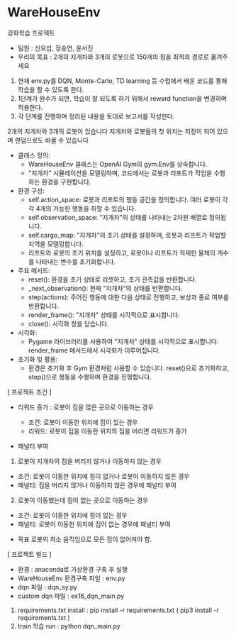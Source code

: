 # WareHouseEnv
강화학습 프로젝트 
- 팀원 : 신요섭, 정승연, 윤서진
- 우리의 목표 : 2개의 지개차와 3개의 로봇으로 150개의 짐을 최적의 경로로 옮겨주세요
1. 현재 env.py를 DQN, Monte-Carlo, TD learning 등 수업에서 배운 코드를 통해 학습을 할 수 있도록 한다.
2. 1단계가 완수가 되면, 학습이 잘 되도록 하기 위해서 reward function을 변경하며 적용한다.
3. 각 단계를 진행하며 정리된 내용을 토대로 보고서를 작성한다.

2개의 지개차와 3개의 로봇이 있습니다
지개차와 로봇들의 첫 위치는 지정이 되어 있으며 랜덤으로도 바꿀 수 있습니다
* 클래스 정의:
    * WareHouseEnv 클래스는 OpenAI Gym의 gym.Env를 상속합니다.
    * "지개차" 시뮬레이션을 모델링하며, 코드에서는 로봇과 리프트가 작업을 수행하는 환경을 구현합니다.
* 환경 구성:
    * self.action_space: 로봇과 리프트의 행동 공간을 정의합니다. 여러 로봇이 각각 4개의 가능한 행동을 취할 수 있습니다.
    * self.observation_space: "지개차"의 상태를 나타내는 2차원 배열로 정의됩니다.
    * self.cargo_map: "지개차"의 초기 상태를 설정하며, 로봇과 리프트가 작업할 지역을 모델링합니다.
    * 리프트와 로봇의 초기 위치를 설정하고, 로봇이나 리프트가 적재한 물체의 개수를 나타내는 변수를 초기화합니다.
* 주요 메서드:
    * reset(): 환경을 초기 상태로 리셋하고, 초기 관측값을 반환합니다.
    * _next_observation(): 현재 "지개차"의 상태를 반환합니다.
    * step(actions): 주어진 행동에 대한 다음 상태로 진행하고, 보상과 종료 여부를 반환합니다.
    * render_frame(): "지개차" 상태를 시각적으로 표시합니다.
    * close(): 시각화 창을 닫습니다.
* 시각화:
    * Pygame 라이브러리를 사용하여 "지개차" 상태를 시각적으로 표시합니다. render_frame 메서드에서 시각화가 이루어집니다.
* 초기화 및 활용:
    * 환경은 초기화 후 Gym 환경처럼 사용할 수 있습니다. reset()으로 초기화하고, step()으로 행동을 수행하며 환경을 진행합니다.
      
[ 프로젝트 조건 ]
- 리워드 증가 : 로봇이 짐을 많은 곳으로 이동하는 경우 
  * 조건: 로봇이 이동한 위치에 짐이 있는 경우
  * 리워드: 로봇이 짐을 이동한 위치의 짐을 버리면 리워드가 증가
    
- 패널티 부여
1. 로봇이 지개차의 짐을 버리지 않거나 이동하지 않는 경우 
  * 조건: 로봇이 이동한 위치에 짐이 없거나 로봇이 이동하지 않은 경우
  * 패널티: 짐을 버리지 않거나 이동하지 않은 경우에 패널티 부여
2. 로봇이 이동했는데 짐이 없는 곳으로 이동하는 경우 
  * 조건: 로봇이 이동한 위치에 짐이 없는 경우
  * 패널티: 로봇이 이동한 위치에 짐이 없는 경우에 패널티 부여
    
- 목표
로봇의 최소 움직임으로 모든 짐이 없어져야 함.

[ 프로젝트 빌드 ]
- 환경 : anaconda로 가상환경 구축 후 실행
- WareHouseEnv 환경구축 파일 : env.py
- dqn 파일 : dqn_sy.py
- custom dqn 파일 : ex16_dqn_main.py
1. requirements.txt install : pip install -r requirements.txt ( pip3 install -r requirements.txt )
2. train 학습 run : python dqn_main.py
